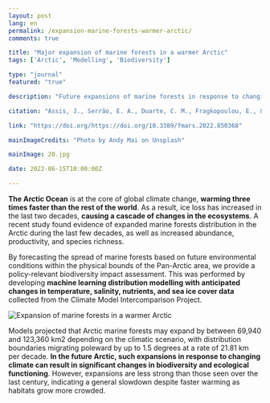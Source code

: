 ```yaml
---
layout: post
lang: en
permalink: /expansion-marine-forests-warmer-arctic/
comments: true

title: "Major expansion of marine forests in a warmer Arctic"
tags: ['Arctic', 'Modelling', 'Biodiversity']

type: "journal"
featured: "true"

description: "Future expansions of marine forests in response to changing climate will likely elicit major changes in biodiversity and ecosystem functions of the Arctic."

citation: "Assis, J., Serrão, E. A., Duarte, C. M., Fragkopoulou, E., & Krause-Jensen, D. (2022). Major expansion of marine forests in a warmer Arctic. Frontiers in Marine Science, 9(850368)."

link: "https://doi.org/https://doi.org/10.3389/fmars.2022.850368"

mainImageCredits: "Photo by Andy Mai on Unsplash"

mainImage: 20.jpg

date: 2022-06-15T10:00:00Z

---
```


<b>The Arctic Ocean</b> is at the core of global climate change, <b>warming three times faster than the rest of the world</b>. As a result, ice loss has increased in the last two decades, <b>causing a cascade of changes in the ecosystems</b>. A recent study found evidence of expanded marine forests distribution in the Arctic during the last few decades, as well as increased abundance, productivity, and species richness. 

By forecasting the spread of marine forests based on future environmental conditions within the physical bounds of the Pan-Arctic area, we provide a policy-relevant biodiversity impact assessment. This was performed by developing <b>machine learning distribution modelling with anticipated changes in temperature, salinity, nutrients, and sea ice cover data</b> collected from the Climate Model Intercomparison Project.

<img src="{{ site.baseurl }}/assets/images/posts/20_1.jpg" alt="Expansion of marine forests in a warmer Arctic" style="max-height: 625px;">

Models projected that Arctic marine forests may expand by between 69,940 and 123,360 km2 depending on the climatic scenario, with distribution boundaries migrating poleward by up to 1.5 degrees at a rate of 21.81 km per decade. <b>In the future Arctic, such expansions in response to changing climate can result in significant changes in biodiversity and ecological functioning</b>. However, expansions are less strong than those seen over the last century, indicating a general slowdown despite faster warming as habitats grow more crowded.
